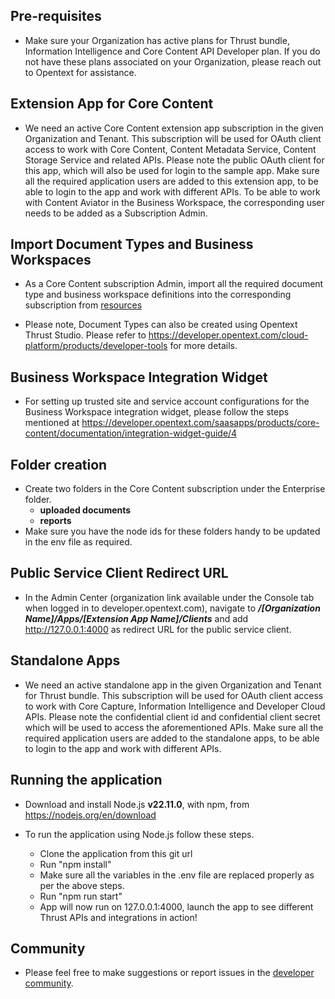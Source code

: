 
## Pre-requisites

- Make sure your Organization has active plans for Thrust bundle, Information Intelligence and Core Content API Developer plan. If you do not have these plans associated on your Organization, please reach out to Opentext for assistance. 

## Extension App for Core Content

- We need an active Core Content extension app subscription in the given Organization and Tenant. This subscription will be used for OAuth client access to work with Core Content, Content Metadata Service, Content Storage Service and  related APIs. Please note the public OAuth client for this app, which will also be used for login to the sample app. Make sure all the required application users are added to this extension app, to be able to login to the app and work with different APIs. To be able to work with Content Aviator in the Business Workspace, the corresponding user needs to be added as a Subscription Admin.

## Import Document Types and Business Workspaces
- As a Core Content subscription Admin, import all the required document type and business workspace definitions into the corresponding subscription from [resources](https://github.com/opentext/supply-chain-traceability/blob/main/resources/core_content)

- Please note,  Document Types can also be created using Opentext Thrust Studio. Please refer to https://developer.opentext.com/cloud-platform/products/developer-tools for more details. 

## Business Workspace Integration Widget
- For setting up trusted site and service account configurations for the Business Workspace integration widget, please follow the steps mentioned at https://developer.opentext.com/saasapps/products/core-content/documentation/integration-widget-guide/4 

## Folder creation 
- Create two folders in the Core Content subscription under the Enterprise folder.
	- **uploaded documents**
	- **reports**
- Make sure you have the node ids for these folders handy to be updated in the env file as required.   

## Public Service Client Redirect URL
- In the Admin Center (organization link available under the Console tab when logged in to developer.opentext.com), navigate to ***/[Organization Name]/Apps/[Extension App Name]/Clients*** and add http://127.0.0.1:4000  as redirect URL for the public service client.

## Standalone Apps
- We need an active standalone app in the given Organization and Tenant for Thrust bundle. This subscription will be used for OAuth client access to work with Core Capture, Information Intelligence and Developer Cloud APIs. Please note the confidential client id and confidential client secret which will be used to access the aforementioned APIs. Make sure all the required application users are added to the standalone apps, to be able to login to the app and work with different APIs. 

## Running the application
- Download and install Node.js **v22.11.0**, with npm, from https://nodejs.org/en/download

- To run the application using Node.js follow these steps.

	- Clone the application from this git url 
	- Run "npm install"
	- Make sure all the variables in the .env file are replaced properly as per the above steps.
	- Run "npm run start"
	- App will now run on 127.0.0.1:4000, launch the app to see different Thrust APIs and integrations in action! 

## Community 
- Please feel free to make suggestions or report issues in the [developer community](https://forums.opentext.com/forums/developer/categories/im-dev-tools).